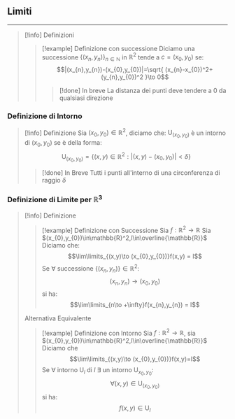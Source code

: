 ## Limiti
---
>[!info] Definizioni
>>[!example] Definizione con successione
>>Diciamo una successione
>>$\{ (x_{n},y_{n}) \}_{n\in\mathbb{N}}$ in $\mathbb{R}^2$ tende a $c=(x_{0},y_{0})$ se:
>>$$|(x_{n},y_{n})-(x_{0},y_{0})|=\sqrt{ (x_{n}-x_{0})^2+(y_{n},y_{0})^2 }\to 0$$
>>>[!done] In breve
>>> La distanza dei punti deve tendere a $0$ da qualsiasi direzione

### Definizione di Intorno
>[!info] Definizione
>Sia $(x_{0},y_{0})\in\mathbb{R}^2$, diciamo che:
>$\mathrm{U}_{(x_{0},y_{0})}$ è un intorno di $(x_{0},y_{0})$ se è della forma:
>$$\mathrm{U}_{(x_{0},y_{0})} = \{ (x,y)\in\mathbb{R}^2 : |(x,y)-(x_{0},y_{0})|<\delta\}$$
>>[!done] In Breve
>> Tutti i punti all'interno di una circonferenza di raggio $\delta$

### Definizione di Limite per $\mathbb{R}^3$
>[!info] Definizione
>>[!example] Definizione con Successione
>>Sia $f:\mathbb{R}^2 \to\mathbb{R}$ Sia $(x_{0},y_{0})\in\mathbb{R}^2,l\in\overline{\mathbb{R}}$
>>Diciamo che:
>>$$\lim\limits_{(x,y)\to (x_{0},y_{0})}f(x,y) = l$$
>>Se $\forall$ successione $\{ (x_{n},y_{n}) \}\in\mathbb{R}^2:$
>>$$(x_{n},y_{n})\to(x_{0},y_{0})$$
>>si ha:
>>$$\lim\limits_{n\to +\infty}f(x_{n},y_{n}) = l$$
>
>Alternativa Equivalente
>
>>[!example] Definizione con Intorno
>>Sia $f:\mathbb{R}^2\to\mathbb{R}$, sia $(x_{0},y_{0})\in\mathbb{R}^2,l\in\overline{\mathbb{R}}$
>>Diciamo che $$\lim\limits_{(x,y)\to (x_{0},y_{0})}f(x,y)=l$$
>>Se $\forall$ intorno $\mathrm{U}_{l}$ di $l$
>>$\exists$ un intorno $\mathrm{U}_{x_{0},y_{0}}:$
>>$$\forall(x,y)\in\mathrm{U}_{(x_{0},y_{0})}$$
>>si ha: 
>>$$f(x,y)\in\mathrm{U}_{l}$$

